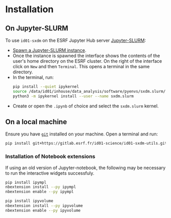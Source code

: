 # Installation

## On Jupyter-SLURM

To use `id01-sxdm` on the ESRF Jupyter Hub server [Jupyter-SLURM](https://jupyter-slurm.esrf.fr/hub/spawn):

* [Spawn a Jupyter-SLURM instance](https://confluence.esrf.fr/display/DAUWK/Jupyter+at+ESRF#JupyteratESRF-StartingJupyterServerStartingaJupyter(Lab)Server).
* Once the instance is spawned the interface shows the contents of the user's home directory on the ESRF cluster. On the right of the interface click on `New` and then `Terminal`. This opens a terminal in the same directory.
* In the terminal, run:
    ```bash
    pip install --quiet ipykernel
    source /data/id01/inhouse/data_analysis/software/pyenvs/sxdm.slurm/bin/activate
    python3 -m ipykernel install --user --name sxdm.slurm
    ```
* Create or open the `.ipynb` of choice and select the `sxdm.slurm` kernel.

## On a local machine

Ensure you have [`git`](https://git-scm.com/) installed on your machine. Open a terminal and run:

```bash
pip install git+https://gitlab.esrf.fr/id01-science/id01-sxdm-utils.git
```

### Installation of Notebook extensions

If using an old version of Jupyter-notebook, the following may be necessary to run the interactive widgets successfuly.

```bash
pip install ipympl
nbextension install --py ipympl
nbextension enable --py ipympl

pip install ipyvolume
nbextension install --py ipyvolume
nbextension enable --py ipyvolume
```

